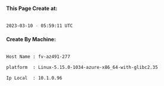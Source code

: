
   
#### This Page Create at:

```bash

2023-03-10 - 05:59:11 UTC

```

#### Create By Machine:

```bash

Host Name : fv-az491-277

platform  : Linux-5.15.0-1034-azure-x86_64-with-glibc2.35

Ip Local  : 10.1.0.96

```

